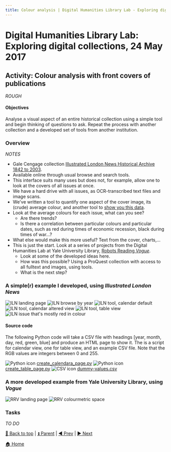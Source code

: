 ```yaml
---
title: Colour analysis | Digital Humanities Library Lab - Exploring digital collections, 24 May 2017
---
```


# Digital Humanities Library Lab: Exploring digital collections, 24 May 2017


## Activity: Colour analysis with front covers of publications

_ROUGH_

#### Objectives
Analyse a visual aspect of an entire historical collection using a simple tool and begin thinking of questions to ask. Repeat the process with another collection and a developed set of tools from another institution.

### Overview
_NOTES_
- Gale Cengage collection [Illustrated London News Historical Archive 1842 to 2003](http://www.library.manchester.ac.uk/search-resources/databases/i/dbname-377375-en.htm). 
- Available online through usual browse and search tools.
- This interface suits many uses but does not, for example, allow one to look at the covers of all issues at once.
- We have a hard drive with all issues, as OCR-transcribed text files and image scans.
- We've written a tool to quantify one aspect of the cover image, its (crude) average colour, and another tool to [show you this data](calendara.html).
- Look at the average colours for each issue, what can you see?
  * Are there trends?
  * Is there a correlation between particular colours and particular dates, such as red during times of economic recession, black during times of war...?
- What else would make this more useful? Text from the cover, charts,...
- This is just the start. Look at a series of projects from the Digital Humanities Lab at Yale University Library, [Robots Reading _Vogue_](http://dh.library.yale.edu/projects/vogue/).
  * Look at some of the developed ideas here.
  * How was this possible? Using a ProQuest collection with access to all fulltext and images, using tools.
  * What is the next step?

### A simple(r) example I developed, using _Illustrated London News_  
![ILN landing page](img/iln-110.png)
![ILN browse by year](img/iln-120.png)
![ILN tool, calendar default](img/iln-130.png)
![ILN tool, calendar altered view](img/iln-131.png)
![ILN tool, table view](img/iln-140.png)
![ILN issue that's mostly red in colour](img/iln-150.png)

#### Source code
The following Python code will take a CSV file with headings [year, month, day, red, green, blue] and produce an HTML page to show it. The is a script for calendar view, one for table view, and an example CSV file. Note that the RGB values are integers between 0 and 255.

![Python icon](img/python-16.png) [create_calendara_page.py](src/create_calendara_page.py)
![Python icon](img/python-16.png) [create_table_page.py](src/create_table_page.py)
![CSV icon](img/csv-16.png) [dummy-values.csv](src/dummy-values.csv)

### A more developed example from Yale University Library, using _Vogue_
![RRV landing page](img/rrv-110.png)
![RRV colourmetric space](img/rrv-120.png)

### Tasks
_TO DO_



[:arrow_up_small: Back to top](#activity-colour-analysi-with-front-covers-of-publications) | [:arrow_double_up: Parent](index.html) | [:arrow_backward: Prev](jstorta.html) | [:arrow_forward: Next](wrapping.html)

[:house: Home](/)
